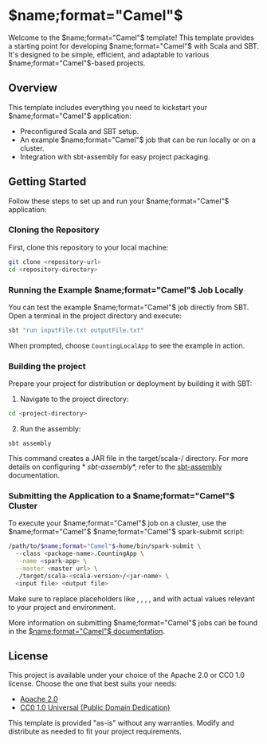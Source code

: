 # $name;format="Camel"$

Welcome to the $name;format="Camel"$ template! This template provides a starting point for developing $name;format="Camel"$
with Scala and SBT. It's designed to be simple, efficient, and adaptable to various $name;format="Camel"$-based projects.

## Overview

This template includes everything you need to kickstart your $name;format="Camel"$ application:

- Preconfigured Scala and SBT setup.
- An example $name;format="Camel"$ job that can be run locally or on a cluster.
- Integration with sbt-assembly for easy project packaging.

## Getting Started

Follow these steps to set up and run your $name;format="Camel"$ application:

### Cloning the Repository

First, clone this repository to your local machine:

```bash
git clone <repository-url>
cd <repository-directory>
```

### Running the Example $name;format="Camel"$ Job Locally

You can test the example $name;format="Camel"$ job directly from SBT. Open a terminal in the project directory and execute:

```bash 
sbt "run inputFile.txt outputFile.txt"
```

When prompted, choose `CountingLocalApp` to see the example in action.

### Building the project

Prepare your project for distribution or deployment by building it with SBT:

1. Navigate to the project directory:

```bash
cd <project-directory>
```

2. Run the assembly:

```
sbt assembly
```

This command creates a JAR file in the target/scala-<scala-version>/ directory. For more details on configuring *
*sbt-assembly**, refer to the [sbt-assembly](https://github.com/sbt/sbt-assembly) documentation.

### Submitting the Application to a $name;format="Camel"$ Cluster

To execute your $name;format="Camel"$ job on a cluster, use the $name;format="Camel"$ $name;format="Camel"$ spark-submit script:

```bash
/path/to/$name;format="Camel"$-home/bin/spark-submit \
  --class <package-name>.CountingApp \
  --name <spark-app> \
  --master <master url> \
  ./target/scala-<scala-version>/<jar-name> \
  <input file> <output file>
```

Make sure to replace placeholders like <package-name>, <master-url>, <jar-name>, <input-file>, and <output-file> with
actual values relevant to your project and environment.

More information on submitting $name;format="Camel"$ jobs can be found in
the [$name;format="Camel"$ documentation](https://spark.apache.org/docs/latest/submitting-applications.html).

## License

This project is available under your choice of the Apache 2.0 or CC0 1.0 license. Choose the one that best suits your
needs:

- [Apache 2.0](https://www.apache.org/licenses/LICENSE-2.0)
- [CC0 1.0 Universal (Public Domain Dedication)](https://creativecommons.org/publicdomain/zero/1.0/)

This template is provided "as-is" without any warranties. Modify and distribute as needed to fit your project
requirements.